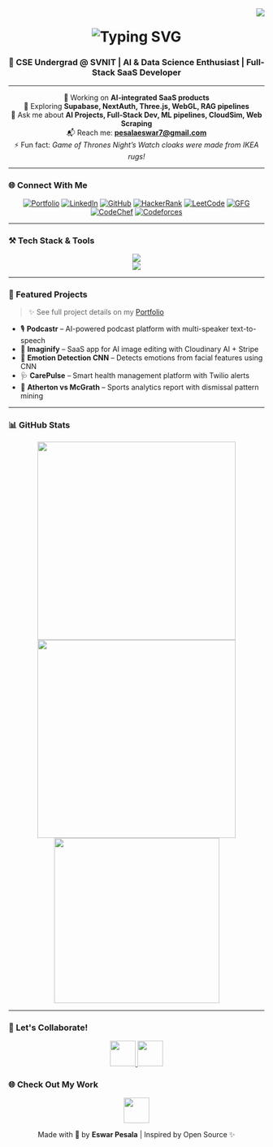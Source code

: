 <!-- Visitor badge -->
<img align="right" src="https://visitor-badge.laobi.icu/badge?page_id=EswarPesala.EswarPesala" />

<!-- Typing intro animation -->
<h1 align="center">
  <img src="https://readme-typing-svg.herokuapp.com?font=Fira+Code&size=30&pause=1000&center=true&vCenter=true&width=600&height=70&lines=Hi+There!+👋+I'm+Eswar+Pesala!" alt="Typing SVG" />
</h1>

<h3 align="center">🚀 CSE Undergrad @ SVNIT | AI & Data Science Enthusiast | Full-Stack SaaS Developer</h3>

---

<div align="center">

🔭 Working on **AI-integrated SaaS products**  
🌱 Exploring **Supabase, NextAuth, Three.js, WebGL, RAG pipelines**  
🎯 Ask me about **AI Projects, Full-Stack Dev, ML pipelines, CloudSim, Web Scraping**  
📬 Reach me: **[pesalaeswar7@gmail.com](mailto:pesalaeswar7@gmail.com)**  
⚡ Fun fact: _Game of Thrones Night’s Watch cloaks were made from IKEA rugs!_

</div>

---

### 🌐 Connect With Me

<div align="center">

[![Portfolio](https://img.shields.io/badge/Portfolio-FF5722?style=for-the-badge&logo=vercel&logoColor=white)](https://eswar-portfolio-brown.vercel.app)
[![LinkedIn](https://img.shields.io/badge/LinkedIn-0A66C2?style=for-the-badge&logo=linkedin&logoColor=white)](https://www.linkedin.com/in/eswarp1/)
[![GitHub](https://img.shields.io/badge/GitHub-000000?style=for-the-badge&logo=github&logoColor=white)](https://github.com/EswarPesala)
[![HackerRank](https://img.shields.io/badge/HackerRank-2EC866?style=for-the-badge&logo=hackerrank&logoColor=white)](https://www.hackerrank.com/profile/pesalaeswar7)
[![LeetCode](https://img.shields.io/badge/LeetCode-orange?style=for-the-badge&logo=leetcode&logoColor=white)](https://leetcode.com/u/pesalaeswar/)
[![GFG](https://img.shields.io/badge/GeeksforGeeks-00C853?style=for-the-badge&logo=geeksforgeeks&logoColor=white)](https://www.geeksforgeeks.org/user/pesalaepa4z/)
[![CodeChef](https://img.shields.io/badge/CodeChef-5B4638?style=for-the-badge&logo=codechef&logoColor=white)](https://www.codechef.com/users/pesalaeswar)
[![Codeforces](https://img.shields.io/badge/Codeforces-1F8ACB?style=for-the-badge&logo=codeforces&logoColor=white)](https://codeforces.com/profile/eswarpesala)

</div>

---

### ⚒️ Tech Stack & Tools

<div align="center">
  <img src="https://skillicons.dev/icons?i=react,nextjs,tailwind,js,ts,html,css,nodejs,express,mongodb,mysql,sqlite,django,flask" /><br>
  <img src="https://skillicons.dev/icons?i=python,java,c,cpp,go,git,github,vscode,figma,androidstudio,blender" />
</div>

---

### 💼 Featured Projects

> ✨ See full project details on my [Portfolio](https://eswar-portfolio-brown.vercel.app)

- 🎙️ **Podcastr** – AI-powered podcast platform with multi-speaker text-to-speech  
- 🎨 **Imaginify** – SaaS app for AI image editing with Cloudinary AI + Stripe  
- 🧠 **Emotion Detection CNN** – Detects emotions from facial features using CNN  
- 🩺 **CarePulse** – Smart health management platform with Twilio alerts  
- 🏏 **Atherton vs McGrath** – Sports analytics report with dismissal pattern mining

---

### 📊 GitHub Stats

<div align="center">
  <img width=390 src="https://github-readme-streak-stats-salesp07.vercel.app/?user=EswarPesala&theme=react&border_radius=10" />
  <img width=390 src="https://github-readme-stats-salesp07.vercel.app/api?username=EswarPesala&show_icons=true&theme=react&rank_icon=github&border_radius=10" />
  <br/>
  <img width=325 src="https://github-readme-stats-salesp07.vercel.app/api/top-langs/?username=EswarPesala&langs_count=8&layout=compact&theme=react&border_radius=10" />
</div>

---
### 🤝 Let's Collaborate!

<div align="center">
  <a href="mailto:pesalaeswar7@gmail.com">
    <img height="50" src="https://img.shields.io/badge/Email Me-Contact-green?style=for-the-badge&logo=gmail&logoColor=white" />
  </a>
  <a href="https://www.linkedin.com/in/eswarp1/" target="_blank">
    <img height="50" src="https://img.shields.io/badge/LinkedIn-Connect-blue?style=for-the-badge&logo=linkedin&logoColor=white" />
  </a>
</div>


### 🌐 Check Out My Work

<div align="center">
  <a href="https://eswar-portfolio-brown.vercel.app" target="_blank">
    <img height="50" src="https://img.shields.io/badge/Visit Portfolio-FF5722?style=for-the-badge&logo=vercel&logoColor=white" />
  </a>
</div>
<p align="center">
  Made with 💙 by <strong>Eswar Pesala</strong> | Inspired by Open Source ✨
</p>

